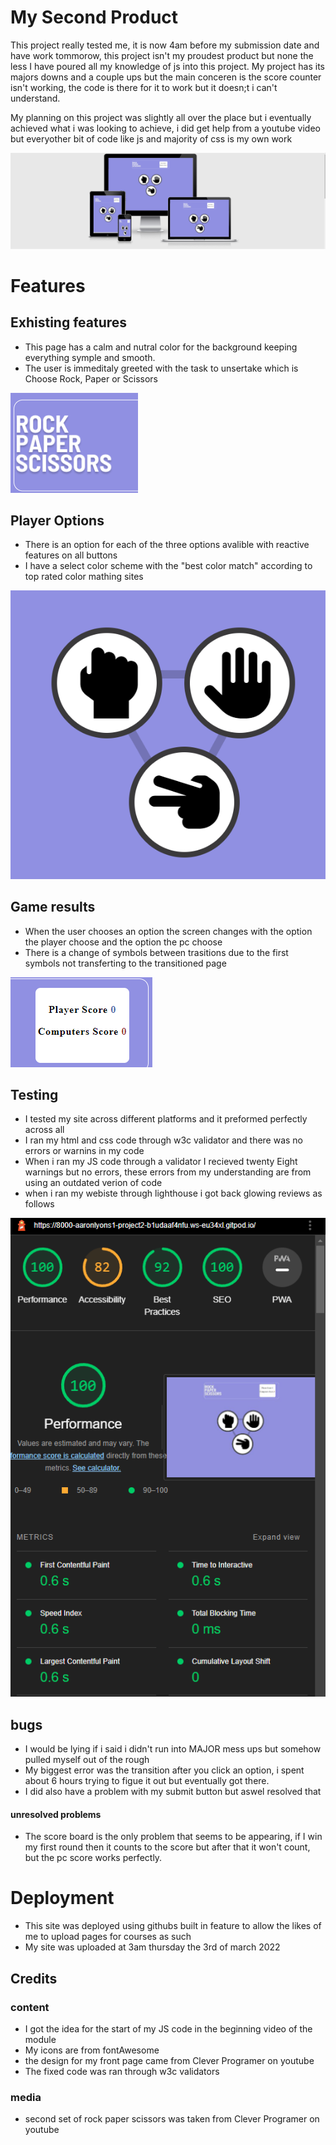 # My Second Product

This project really tested me, it is now 4am before my submission date and have work tommorow,
this project isn't my proudest product but none the less I have poured all my knowledge of js into this 
project. My project has its majors downs and a couple ups but the main conceren is the score counter
isn't working, the code is there for it to work but it doesn;t i can't understand.

My planning on this project was slightly all over the place but i eventually achieved what i was 
looking to achieve, i did get help from a youtube video but everyother bit of code like js and majority of 
css is my own work

![](assets/images/responsive2.png)

# Features
## Exhisting features
* This page has a calm and nutral color for the background keeping everything symple and smooth.
* The user is immeditaly greeted with the task to unsertake which is Choose Rock, Paper or Scissors

![](assets/images/rps.png)

## Player Options
* There is an option for each of the three options avalible with reactive features on all buttons
* I have a select color scheme with the "best color match" according to top rated color mathing sites

![](assets/images/options.png)

## Game results 
* When the user chooses an option the screen changes with the option the player choose and the option the pc choose
* There is a change of symbols between trasitions due to the first symbols not transferting to the transitioned page

![](assets/images/scoreborde.png)

## Testing
* I tested my site across different platforms and it preformed perfectly across all
* I ran my html and css code through w3c validator and there was no errors or warnins in my code
* When i ran my JS code through a validator I recieved twenty Eight warnings but no errors, these errors from my understanding are from using an outdated verion of code
* when i ran my webiste through lighthouse i got back glowing reviews as follows

![](assets/images/lighthouse.png)

## bugs
* I would be lying if i said i didn't run into MAJOR mess ups but somehow pulled myself out of the rough
* My biggest error was the transition after you click an option, i spent about 6 hours trying to figue it out but eventually got there.
* I did also have a problem with my submit button but aswel resolved that

#### unresolved problems
* The score board is the only problem that seems to be appearing, if I win my first round then it counts to the score but after that it won't count, but the pc score works perfectly.

# Deployment 
* This site was deployed using githubs built in feature to allow the likes of me to upload pages for courses as such
* My site was uploaded at 3am thursday the 3rd of march 2022

## Credits

### content 
* I got the idea for the start of my JS code in the beginning video of the module
* My icons are from fontAwesome
* the design for my front page came from Clever Programer on youtube
* The fixed code was ran through w3c validators
### media
* second set of rock paper scissors was taken from Clever Programer on youtube 
